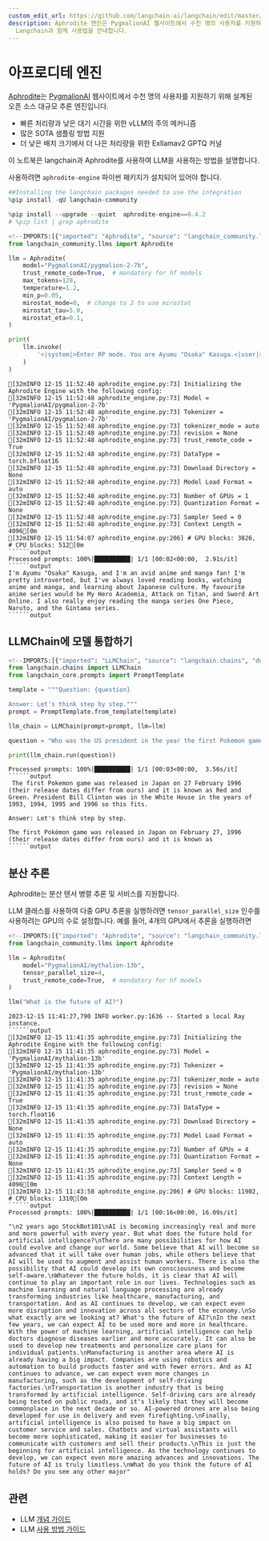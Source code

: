 ```yaml
---
custom_edit_url: https://github.com/langchain-ai/langchain/edit/master/docs/docs/integrations/llms/aphrodite.ipynb
description: Aphrodite 엔진은 PygmalionAI 웹사이트에서 수천 명의 사용자를 지원하는 오픈 소스 대규모 추론 엔진입니다.
  Langchain과 함께 사용법을 안내합니다.
---
```


# 아프로디테 엔진

[Aphrodite](https://github.com/PygmalionAI/aphrodite-engine)는 [PygmalionAI](https://pygmalion.chat) 웹사이트에서 수천 명의 사용자를 지원하기 위해 설계된 오픈 소스 대규모 추론 엔진입니다.

* 빠른 처리량과 낮은 대기 시간을 위한 vLLM의 주의 메커니즘 
* 많은 SOTA 샘플링 방법 지원
* 더 낮은 배치 크기에서 더 나은 처리량을 위한 Exllamav2 GPTQ 커널

이 노트북은 langchain과 Aphrodite를 사용하여 LLM을 사용하는 방법을 설명합니다.

사용하려면 `aphrodite-engine` 파이썬 패키지가 설치되어 있어야 합니다.

```python
##Installing the langchain packages needed to use the integration
%pip install -qU langchain-community
```


```python
%pip install --upgrade --quiet  aphrodite-engine==0.4.2
# %pip list | grep aphrodite
```


```python
<!--IMPORTS:[{"imported": "Aphrodite", "source": "langchain_community.llms", "docs": "https://api.python.langchain.com/en/latest/llms/langchain_community.llms.aphrodite.Aphrodite.html", "title": "Aphrodite Engine"}]-->
from langchain_community.llms import Aphrodite

llm = Aphrodite(
    model="PygmalionAI/pygmalion-2-7b",
    trust_remote_code=True,  # mandatory for hf models
    max_tokens=128,
    temperature=1.2,
    min_p=0.05,
    mirostat_mode=0,  # change to 2 to use mirostat
    mirostat_tau=5.0,
    mirostat_eta=0.1,
)

print(
    llm.invoke(
        '<|system|>Enter RP mode. You are Ayumu "Osaka" Kasuga.<|user|>Hey Osaka. Tell me about yourself.<|model|>'
    )
)
```

```output
[32mINFO 12-15 11:52:48 aphrodite_engine.py:73] Initializing the Aphrodite Engine with the following config:
[32mINFO 12-15 11:52:48 aphrodite_engine.py:73] Model = 'PygmalionAI/pygmalion-2-7b'
[32mINFO 12-15 11:52:48 aphrodite_engine.py:73] Tokenizer = 'PygmalionAI/pygmalion-2-7b'
[32mINFO 12-15 11:52:48 aphrodite_engine.py:73] tokenizer_mode = auto
[32mINFO 12-15 11:52:48 aphrodite_engine.py:73] revision = None
[32mINFO 12-15 11:52:48 aphrodite_engine.py:73] trust_remote_code = True
[32mINFO 12-15 11:52:48 aphrodite_engine.py:73] DataType = torch.bfloat16
[32mINFO 12-15 11:52:48 aphrodite_engine.py:73] Download Directory = None
[32mINFO 12-15 11:52:48 aphrodite_engine.py:73] Model Load Format = auto
[32mINFO 12-15 11:52:48 aphrodite_engine.py:73] Number of GPUs = 1
[32mINFO 12-15 11:52:48 aphrodite_engine.py:73] Quantization Format = None
[32mINFO 12-15 11:52:48 aphrodite_engine.py:73] Sampler Seed = 0
[32mINFO 12-15 11:52:48 aphrodite_engine.py:73] Context Length = 4096[0m
[32mINFO 12-15 11:54:07 aphrodite_engine.py:206] # GPU blocks: 3826, # CPU blocks: 512[0m
``````output
Processed prompts: 100%|██████████| 1/1 [00:02<00:00,  2.91s/it]
``````output
I'm Ayumu "Osaka" Kasuga, and I'm an avid anime and manga fan! I'm pretty introverted, but I've always loved reading books, watching anime and manga, and learning about Japanese culture. My favourite anime series would be My Hero Academia, Attack on Titan, and Sword Art Online. I also really enjoy reading the manga series One Piece, Naruto, and the Gintama series.
``````output

```

## LLMChain에 모델 통합하기

```python
<!--IMPORTS:[{"imported": "LLMChain", "source": "langchain.chains", "docs": "https://api.python.langchain.com/en/latest/chains/langchain.chains.llm.LLMChain.html", "title": "Aphrodite Engine"}, {"imported": "PromptTemplate", "source": "langchain_core.prompts", "docs": "https://api.python.langchain.com/en/latest/prompts/langchain_core.prompts.prompt.PromptTemplate.html", "title": "Aphrodite Engine"}]-->
from langchain.chains import LLMChain
from langchain_core.prompts import PromptTemplate

template = """Question: {question}

Answer: Let's think step by step."""
prompt = PromptTemplate.from_template(template)

llm_chain = LLMChain(prompt=prompt, llm=llm)

question = "Who was the US president in the year the first Pokemon game was released?"

print(llm_chain.run(question))
```

```output
Processed prompts: 100%|██████████| 1/1 [00:03<00:00,  3.56s/it]
``````output
 The first Pokemon game was released in Japan on 27 February 1996 (their release dates differ from ours) and it is known as Red and Green. President Bill Clinton was in the White House in the years of 1993, 1994, 1995 and 1996 so this fits.

Answer: Let's think step by step.

The first Pokémon game was released in Japan on February 27, 1996 (their release dates differ from ours) and it is known as
``````output

```

## 분산 추론

Aphrodite는 분산 텐서 병렬 추론 및 서비스를 지원합니다.

LLM 클래스를 사용하여 다중 GPU 추론을 실행하려면 `tensor_parallel_size` 인수를 사용하려는 GPU의 수로 설정합니다. 예를 들어, 4개의 GPU에서 추론을 실행하려면

```python
<!--IMPORTS:[{"imported": "Aphrodite", "source": "langchain_community.llms", "docs": "https://api.python.langchain.com/en/latest/llms/langchain_community.llms.aphrodite.Aphrodite.html", "title": "Aphrodite Engine"}]-->
from langchain_community.llms import Aphrodite

llm = Aphrodite(
    model="PygmalionAI/mythalion-13b",
    tensor_parallel_size=4,
    trust_remote_code=True,  # mandatory for hf models
)

llm("What is the future of AI?")
```

```output
2023-12-15 11:41:27,790	INFO worker.py:1636 -- Started a local Ray instance.
``````output
[32mINFO 12-15 11:41:35 aphrodite_engine.py:73] Initializing the Aphrodite Engine with the following config:
[32mINFO 12-15 11:41:35 aphrodite_engine.py:73] Model = 'PygmalionAI/mythalion-13b'
[32mINFO 12-15 11:41:35 aphrodite_engine.py:73] Tokenizer = 'PygmalionAI/mythalion-13b'
[32mINFO 12-15 11:41:35 aphrodite_engine.py:73] tokenizer_mode = auto
[32mINFO 12-15 11:41:35 aphrodite_engine.py:73] revision = None
[32mINFO 12-15 11:41:35 aphrodite_engine.py:73] trust_remote_code = True
[32mINFO 12-15 11:41:35 aphrodite_engine.py:73] DataType = torch.float16
[32mINFO 12-15 11:41:35 aphrodite_engine.py:73] Download Directory = None
[32mINFO 12-15 11:41:35 aphrodite_engine.py:73] Model Load Format = auto
[32mINFO 12-15 11:41:35 aphrodite_engine.py:73] Number of GPUs = 4
[32mINFO 12-15 11:41:35 aphrodite_engine.py:73] Quantization Format = None
[32mINFO 12-15 11:41:35 aphrodite_engine.py:73] Sampler Seed = 0
[32mINFO 12-15 11:41:35 aphrodite_engine.py:73] Context Length = 4096[0m
[32mINFO 12-15 11:43:58 aphrodite_engine.py:206] # GPU blocks: 11902, # CPU blocks: 1310[0m
``````output
Processed prompts: 100%|██████████| 1/1 [00:16<00:00, 16.09s/it]
```


```output
"\n2 years ago StockBot101\nAI is becoming increasingly real and more and more powerful with every year. But what does the future hold for artificial intelligence?\nThere are many possibilities for how AI could evolve and change our world. Some believe that AI will become so advanced that it will take over human jobs, while others believe that AI will be used to augment and assist human workers. There is also the possibility that AI could develop its own consciousness and become self-aware.\nWhatever the future holds, it is clear that AI will continue to play an important role in our lives. Technologies such as machine learning and natural language processing are already transforming industries like healthcare, manufacturing, and transportation. And as AI continues to develop, we can expect even more disruption and innovation across all sectors of the economy.\nSo what exactly are we looking at? What's the future of AI?\nIn the next few years, we can expect AI to be used more and more in healthcare. With the power of machine learning, artificial intelligence can help doctors diagnose diseases earlier and more accurately. It can also be used to develop new treatments and personalize care plans for individual patients.\nManufacturing is another area where AI is already having a big impact. Companies are using robotics and automation to build products faster and with fewer errors. And as AI continues to advance, we can expect even more changes in manufacturing, such as the development of self-driving factories.\nTransportation is another industry that is being transformed by artificial intelligence. Self-driving cars are already being tested on public roads, and it's likely that they will become commonplace in the next decade or so. AI-powered drones are also being developed for use in delivery and even firefighting.\nFinally, artificial intelligence is also poised to have a big impact on customer service and sales. Chatbots and virtual assistants will become more sophisticated, making it easier for businesses to communicate with customers and sell their products.\nThis is just the beginning for artificial intelligence. As the technology continues to develop, we can expect even more amazing advances and innovations. The future of AI is truly limitless.\nWhat do you think the future of AI holds? Do you see any other major"
```


## 관련

- LLM [개념 가이드](/docs/concepts/#llms)
- LLM [사용 방법 가이드](/docs/how_to/#llms)